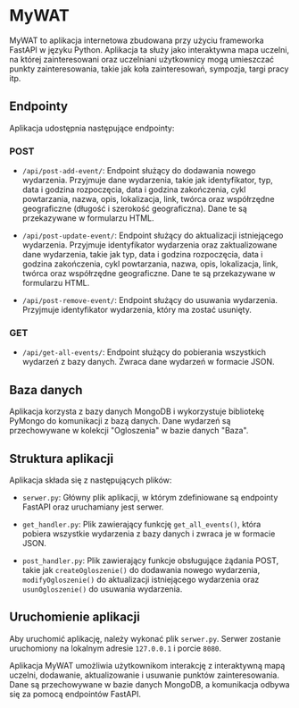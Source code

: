 # MyWAT

MyWAT to aplikacja internetowa zbudowana przy użyciu frameworka FastAPI w języku Python. Aplikacja ta służy jako interaktywna mapa uczelni, na której zainteresowani oraz uczelniani użytkownicy mogą umieszczać punkty zainteresowania, takie jak koła zainteresowań, sympozja, targi pracy itp.

## Endpointy

Aplikacja udostępnia następujące endpointy:

### POST

- `/api/post-add-event/`: Endpoint służący do dodawania nowego wydarzenia. Przyjmuje dane wydarzenia, takie jak identyfikator, typ, data i godzina rozpoczęcia, data i godzina zakończenia, cykl powtarzania, nazwa, opis, lokalizacja, link, twórca oraz współrzędne geograficzne (długość i szerokość geograficzna). Dane te są przekazywane w formularzu HTML.

- `/api/post-update-event/`: Endpoint służący do aktualizacji istniejącego wydarzenia. Przyjmuje identyfikator wydarzenia oraz zaktualizowane dane wydarzenia, takie jak typ, data i godzina rozpoczęcia, data i godzina zakończenia, cykl powtarzania, nazwa, opis, lokalizacja, link, twórca oraz współrzędne geograficzne. Dane te są przekazywane w formularzu HTML.

- `/api/post-remove-event/`: Endpoint służący do usuwania wydarzenia. Przyjmuje identyfikator wydarzenia, który ma zostać usunięty.

### GET

- `/api/get-all-events/`: Endpoint służący do pobierania wszystkich wydarzeń z bazy danych. Zwraca dane wydarzeń w formacie JSON.

## Baza danych

Aplikacja korzysta z bazy danych MongoDB i wykorzystuje bibliotekę PyMongo do komunikacji z bazą danych. Dane wydarzeń są przechowywane w kolekcji "Ogloszenia" w bazie danych "Baza".

## Struktura aplikacji

Aplikacja składa się z następujących plików:

- `serwer.py`: Główny plik aplikacji, w którym zdefiniowane są endpointy FastAPI oraz uruchamiany jest serwer.

- `get_handler.py`: Plik zawierający funkcję `get_all_events()`, która pobiera wszystkie wydarzenia z bazy danych i zwraca je w formacie JSON.

- `post_handler.py`: Plik zawierający funkcje obsługujące żądania POST, takie jak `createOgloszenie()` do dodawania nowego wydarzenia, `modifyOgloszenie()` do aktualizacji istniejącego wydarzenia oraz `usunOgloszenie()` do usuwania wydarzenia.

## Uruchomienie aplikacji

Aby uruchomić aplikację, należy wykonać plik `serwer.py`. Serwer zostanie uruchomiony na lokalnym adresie `127.0.0.1` i porcie `8080`.

Aplikacja MyWAT umożliwia użytkownikom interakcję z interaktywną mapą uczelni, dodawanie, aktualizowanie i usuwanie punktów zainteresowania. Dane są przechowywane w bazie danych MongoDB, a komunikacja odbywa się za pomocą endpointów FastAPI.